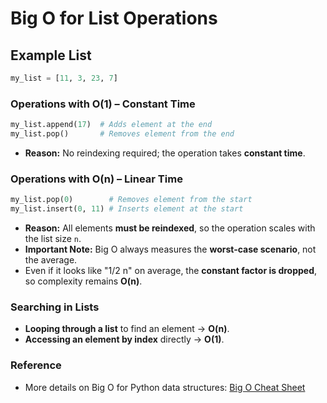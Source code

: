 # Big O for List Operations

## Example List

```python
my_list = [11, 3, 23, 7]
```

### Operations with O(1) – Constant Time

```python
my_list.append(17)  # Adds element at the end
my_list.pop()       # Removes element from the end
```

- **Reason:** No reindexing required; the operation takes **constant time**.

### Operations with O(n) – Linear Time

```python
my_list.pop(0)        # Removes element from the start
my_list.insert(0, 11) # Inserts element at the start
```

- **Reason:** All elements **must be reindexed**, so the operation scales with the list size `n`.
- **Important Note:** Big O always measures the **worst-case scenario**, not the average.
- Even if it looks like "1/2 n" on average, the **constant factor is dropped**, so complexity remains **O(n)**.

### Searching in Lists

- **Looping through a list** to find an element → **O(n)**.
- **Accessing an element by index** directly → **O(1)**.

### Reference

- More details on Big O for Python data structures: [Big O Cheat Sheet](https://www.bigocheatsheet.com/)
